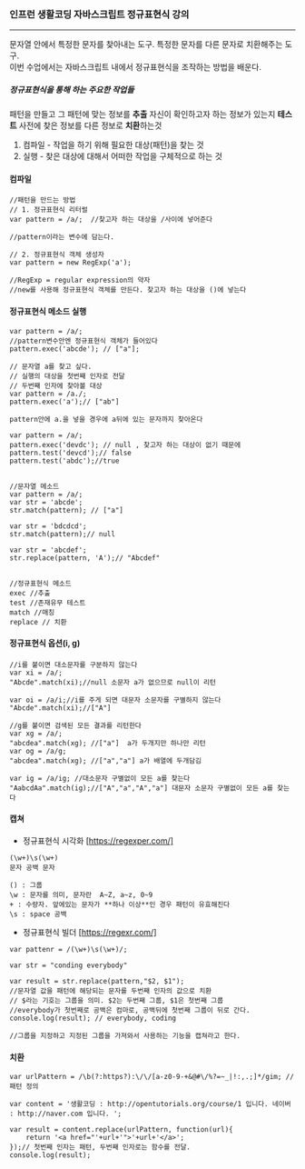 ### 인프런 생활코딩 자바스크립트 정규표현식 강의
---
문자열 안에서 특정한 문자를 찾아내는 도구. 특정한 문자를 다른 문자로 치환해주는 도구.       
이번 수업에서는 자바스크립트 내에서 정규표현식을 조작하는 방법을 배운다.

##### 정규표현식을 통해 하는 주요한 작업들
패턴을 만들고 그 패턴에 맞는 정보를 **추출**
자신이 확인하고자 하는 정보가 있는지 **테스트**
사전에 찾은 정보를 다른 정보로 **치환**하는것


1. 컴파일 - 작업을 하기 위해 필요한 대상(패턴)을 찾는 것
2. 실행 - 찾은 대상에 대해서 어떠한 작업을 구체적으로 하는 것

#### 컴파일
```
//패턴을 만드는 방법
// 1. 정규표현식 리터럴
var pattern = /a/;  //찾고자 하는 대상을 /사이에 넣어준다

//pattern이라는 변수에 담는다.

// 2. 정규표현식 객체 생성자
var pattern = new RegExp('a');

//RegExp = regular expression의 약자 
//new를 사용해 정규표현식 객체를 만든다. 찾고자 하는 대상을 ()에 넣는다

```
#### 정규표현식 메소드 실행
```
var pattern = /a/;
//pattern변수안엔 정규표현식 객체가 들어있다
pattern.exec('abcde'); // ["a"];

// 문자열 a를 찾고 싶다.
// 실행의 대상을 첫번째 인자로 전달
// 두번째 인자에 찾아볼 대상
var pattern = /a./;
pattern.exec('a');// ["ab"]

pattern안에 a.을 넣을 경우에 a뒤에 있는 문자까지 찾아온다

var pattern = /a/;
pattern.exec('devdc'); // null , 찾고자 하는 대상이 없기 때문에
pattern.test('devcd');// false
pattern.test('abdc');//true


//문자열 메소드
var pattern = /a/;
var str = 'abcde';
str.match(pattern); // ["a"]

var str = 'bdcdcd';
str.match(pattern);// null

var str = 'abcdef';
str.replace(pattern, 'A');// "Abcdef"


//정규표현식 메소드
exec //추출
test //존재유무 테스트
match //매칭
replace // 치환

```

#### 정규표현식 옵션(i, g)

```
//i를 붙이면 대소문자를 구분하지 않는다
var xi = /a/; 
"Abcde".match(xi);//null 소문자 a가 없으므로 null이 리턴

var oi = /a/i;//i를 주게 되면 대문자 소문자를 구별하지 않는다
"Abcde".match(xi);//["A"]

//g를 붙이면 검색된 모든 결과를 리턴한다
var xg = /a/;
"abcdea".match(xg); //["a"]  a가 두개지만 하나만 리턴
var og = /a/g;
"abcdea".match(xg); //["a","a"] a가 배열에 두개담김

var ig = /a/ig; //대소문자 구별없이 모든 a를 찾는다
"AabcdAa".match(ig);//["A","a","A","a"] 대문자 소문자 구별없이 모든 a를 찾는다
```

#### 캡쳐
- 정규표현식 시각화 [https://regexper.com/]

```
(\w+)\s(\w+)
문자 공백 문자

() : 그룹
\w : 문자를 의미, 문자란  A~Z, a~z, 0~9
+ : 수량자. 앞에있는 문자가 **하나 이상**인 경우 패턴이 유효해진다
\s : space 공백 
```

- 정규표현식 빌더 [https://regexr.com/]

```
var pattenr = /(\w+)\s(\w+)/;

var str = "conding everybody"

var result = str.replace(pattern,"$2, $1"); 
//문자열 값을 패턴에 해당되는 문자를 두번째 인자의 값으로 치환
// $라는 기호는 그룹을 의미. $2는 두번째 그룹, $1은 첫번째 그룹
//everybody가 첫번째로 공백은 컴마로, 공백뒤에 첫번째 그룹이 뒤로 간다.
console.log(result); // everybody, coding

//그룹을 지정하고 지정된 그룹을 가져와서 사용하는 기능을 캡쳐라고 한다.
```

#### 치환

```
var urlPattern = /\b(?:https?):\/\/[a-z0-9-+&@#\/%?=~_|!:,.;]*/gim; //패턴 정의

var content = '생활코딩 : http://opentutorials.org/course/1 입니다. 네이버 : http://naver.com 입니다. ';

var result = content.replace(urlPattern, function(url){
    return '<a href="'+url+'">'+url+'</a>';
});// 첫번째 인자는 패턴, 두번째 인자로는 함수를 전달.
console.log(result);
```
